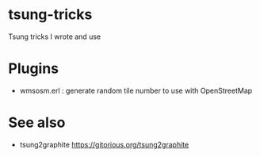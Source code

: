 tsung-tricks
============

Tsung tricks I wrote and use

Plugins
=======

* wmsosm.erl : generate random tile number to use with OpenStreetMap

See also
========

* tsung2graphite https://gitorious.org/tsung2graphite
